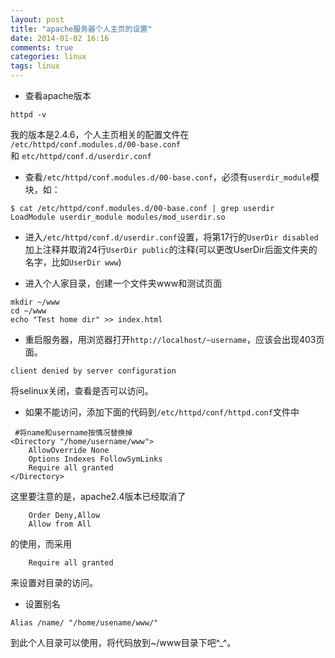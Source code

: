 ```yaml
---
layout: post
title: "apache服务器个人主页的设置"
date: 2014-01-02 16:16
comments: true
categories: linux
tags: linux
---
```


- 查看apache版本
```
httpd -v
```
我的版本是2.4.6，个人主页相关的配置文件在  
`/etc/httpd/conf.modules.d/00-base.conf`  
和 
`etc/httpd/conf.d/userdir.conf`  

<!--more-->

- 查看`/etc/httpd/conf.modules.d/00-base.conf`，必须有`userdir_module`模块，如：
```
$ cat /etc/httpd/conf.modules.d/00-base.conf | grep userdir
LoadModule userdir_module modules/mod_userdir.so
```

- 进入`/etc/httpd/conf.d/userdir.conf`设置，将第17行的`UserDir disabled`加上注释并取消24行`UserDir public`的注释(可以更改UserDir后面文件夹的名字，比如`UserDir www`)

- 进入个人家目录，创建一个文件夹www和测试页面
```
mkdir ~/www
cd ~/www
echo "Test home dir" >> index.html
```
- 重启服务器，用浏览器打开`http://localhost/~username`，应该会出现403页面。
```
client denied by server configuration
```

将selinux关闭，查看是否可以访问。

- 如果不能访问，添加下面的代码到`/etc/httpd/conf/httpd.conf`文件中

```
 #将name和username按情况替换掉
<Directory "/home/username/www">
    AllowOverride None
    Options Indexes FollowSymLinks
    Require all granted
</Directory>
```

这里要注意的是，apache2.4版本已经取消了
```
    Order Deny,Allow
    Allow from All
```
的使用，而采用
```
    Require all granted
```
来设置对目录的访问。


- 设置别名 
```
Alias /name/ "/home/usename/www/" 
```
到此个人目录可以使用，将代码放到~/www目录下吧^_^。
